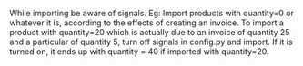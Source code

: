 While importing be aware of signals. Eg: Import products with quantity=0 or whatever it is, according to the effects of creating an invoice. To import a product with quantity=20 which is actually due to an invoice of quantity 25 and a particular of quantity 5, turn off signals in config.py and import. If it is turned on, it ends up with quantity = 40 if imported with quantity=20.
